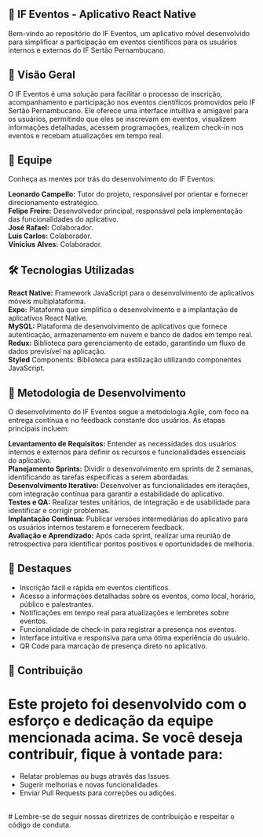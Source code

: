 ## 📱 IF Eventos - Aplicativo React Native
Bem-vindo ao repositório do IF Eventos, um aplicativo móvel desenvolvido para simplificar a participação em eventos científicos para os usuários internos e externos do IF Sertão Pernambucano.

## 🚀 Visão Geral
O IF Eventos é uma solução para facilitar o processo de inscrição, acompanhamento e participação nos eventos científicos promovidos pelo IF Sertão Pernambucano. Ele oferece uma interface intuitiva e amigável para os usuários, permitindo que eles se inscrevam em eventos, visualizem informações detalhadas, acessem programações, realizem check-in nos eventos e recebam atualizações em tempo real.

## 👥 Equipe
Conheça as mentes por trás do desenvolvimento do IF Eventos:

**Leonardo Campello:** Tutor do projeto, responsável por orientar e fornecer direcionamento estratégico.<br>
**Felipe Freire:** Desenvolvedor principal, responsável pela implementação das funcionalidades do aplicativo.<br>
**José Rafael:** Colaborador.<br>
**Luís Carlos:** Colaborador.<br>
**Vinicius Alves:** Colaborador.<br>

## 🛠️ Tecnologias Utilizadas
**React Native:** Framework JavaScript para o desenvolvimento de aplicativos móveis multiplataforma.<br>
**Expo:** Plataforma que simplifica o desenvolvimento e a implantação de aplicativos React Native.<br>
**MySQL:** Plataforma de desenvolvimento de aplicativos que fornece autenticação, armazenamento em nuvem e banco de dados em tempo real.<br>
**Redux:** Biblioteca para gerenciamento de estado, garantindo um fluxo de dados previsível na aplicação.<br>
**Styled** Components: Biblioteca para estilização utilizando componentes JavaScript.<br>

## 📝 Metodologia de Desenvolvimento
O desenvolvimento do IF Eventos segue a metodologia Agile, com foco na entrega contínua e no feedback constante dos usuários. As etapas principais incluem:

**Levantamento de Requisitos:** Entender as necessidades dos usuários internos e externos para definir os recursos e funcionalidades essenciais do aplicativo. <br>
**Planejamento Sprints:** Dividir o desenvolvimento em sprints de 2 semanas, identificando as tarefas específicas a serem abordadas.<br>
**Desenvolvimento Iterativo:** Desenvolver as funcionalidades em iterações, com integração contínua para garantir a estabilidade do aplicativo.<br>
**Testes e QA:** Realizar testes unitários, de integração e de usabilidade para identificar e corrigir problemas.<br>
**Implantação Contínua:** Publicar versões intermediárias do aplicativo para os usuários internos testarem e fornecerem feedback.<br>
**Avaliação e Aprendizado:** Após cada sprint, realizar uma reunião de retrospectiva para identificar pontos positivos e oportunidades de melhoria.<br>

## 🌟 Destaques
- Inscrição fácil e rápida em eventos científicos.<br>
- Acesso a informações detalhadas sobre os eventos, como local, horário, público e palestrantes.<br>
- Notificações em tempo real para atualizações e lembretes sobre eventos.<br>
- Funcionalidade de check-in para registrar a presença nos eventos.<br>
- Interface intuitiva e responsiva para uma ótima experiência do usuário.<br>
- QR Code para marcação de presença direto no aplicativo.<br>

## 🤝 Contribuição
# Este projeto foi desenvolvido com o esforço e dedicação da equipe mencionada acima. Se você deseja contribuir, fique à vontade para:<br>

- Relatar problemas ou bugs através das Issues.<br>
- Sugerir melhorias e novas funcionalidades.<br>
- Enviar Pull Requests para correções ou adições.<br>
<br>
# Lembre-se de seguir nossas diretrizes de contribuição e respeitar o código de conduta.
